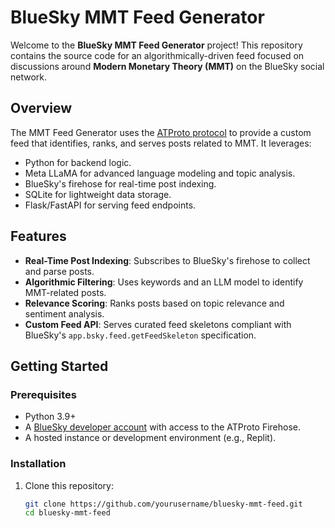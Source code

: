 # BlueSky MMT Feed Generator

Welcome to the **BlueSky MMT Feed Generator** project! This repository contains the source code for an algorithmically-driven feed focused on discussions around **Modern Monetary Theory (MMT)** on the BlueSky social network.

## Overview

The MMT Feed Generator uses the [ATProto protocol](https://atproto.com) to provide a custom feed that identifies, ranks, and serves posts related to MMT. It leverages:
- Python for backend logic.
- Meta LLaMA for advanced language modeling and topic analysis.
- BlueSky's firehose for real-time post indexing.
- SQLite for lightweight data storage.
- Flask/FastAPI for serving feed endpoints.

## Features
- **Real-Time Post Indexing**: Subscribes to BlueSky's firehose to collect and parse posts.
- **Algorithmic Filtering**: Uses keywords and an LLM model to identify MMT-related posts.
- **Relevance Scoring**: Ranks posts based on topic relevance and sentiment analysis.
- **Custom Feed API**: Serves curated feed skeletons compliant with BlueSky's `app.bsky.feed.getFeedSkeleton` specification.

## Getting Started

### Prerequisites
- Python 3.9+
- A [BlueSky developer account](https://bsky.app) with access to the ATProto Firehose.
- A hosted instance or development environment (e.g., Replit).

### Installation
1. Clone this repository:
   ```bash
   git clone https://github.com/yourusername/bluesky-mmt-feed.git
   cd bluesky-mmt-feed
